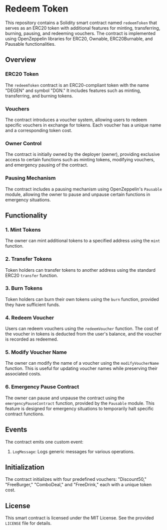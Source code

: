 # Redeem Token 

This repository contains a Solidity smart contract named `redeemToken` that serves as an ERC20 token with additional features for minting, transferring, burning, pausing, and redeeming vouchers. The contract is implemented using OpenZeppelin libraries for ERC20, Ownable, ERC20Burnable, and Pausable functionalities.

## Overview

### ERC20 Token
The `redeemToken` contract is an ERC20-compliant token with the name "DEGEN" and symbol "DGN." It includes features such as minting, transferring, and burning tokens.

### Vouchers
The contract introduces a voucher system, allowing users to redeem specific vouchers in exchange for tokens. Each voucher has a unique name and a corresponding token cost.

### Owner Control
The contract is initially owned by the deployer (owner), providing exclusive access to certain functions such as minting tokens, modifying vouchers, and emergency pausing of the contract.

### Pausing Mechanism
The contract includes a pausing mechanism using OpenZeppelin's `Pausable` module, allowing the owner to pause and unpause certain functions in emergency situations.

## Functionality

### 1. Mint Tokens
The owner can mint additional tokens to a specified address using the `mint` function.

### 2. Transfer Tokens
Token holders can transfer tokens to another address using the standard ERC20 `transfer` function.

### 3. Burn Tokens
Token holders can burn their own tokens using the `burn` function, provided they have sufficient funds.

### 4. Redeem Voucher
Users can redeem vouchers using the `redeemVoucher` function. The cost of the voucher in tokens is deducted from the user's balance, and the voucher is recorded as redeemed.

### 5. Modify Voucher Name
The owner can modify the name of a voucher using the `modifyVoucherName` function. This is useful for updating voucher names while preserving their associated costs.

### 6. Emergency Pause Contract
The owner can pause and unpause the contract using the `emergencyPauseContract` function, provided by the `Pausable` module. This feature is designed for emergency situations to temporarily halt specific contract functions.

## Events

The contract emits one custom event:
1. `LogMessage`: Logs generic messages for various operations.

## Initialization

The contract initializes with four predefined vouchers: "Discount50," "FreeBurger," "ComboDeal," and "FreeDrink," each with a unique token cost.

## License

This smart contract is licensed under the MIT License. See the provided `LICENSE` file for details.
